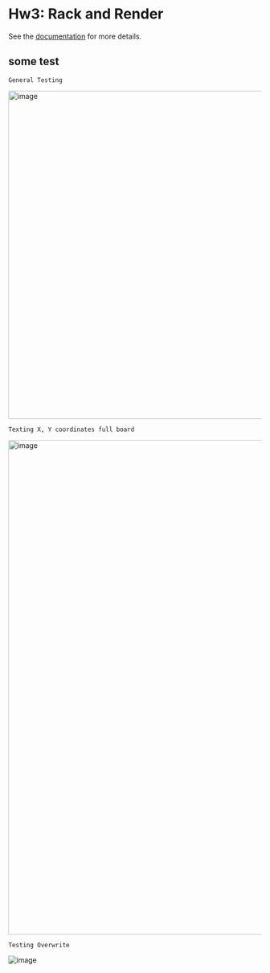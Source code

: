 # Hw3: Rack and Render

See the [documentation](https://umass-cs-326.github.io/docs/homework/rack-and-render/) for more details.

## some test

    General Testing

<img width="653" alt="image" src="https://user-images.githubusercontent.com/47922282/224869638-7c5e3d1e-164f-473c-8a04-e2e8e9af204e.png">

    Texting X, Y coordinates full board

<img width="984" alt="image" src="https://user-images.githubusercontent.com/47922282/224869474-389f4e97-ea5e-40e2-b9b2-1f30db7b276d.png">

    Testing Overwrite 

![image](https://user-images.githubusercontent.com/47922282/225031389-52078740-5e6b-4a34-b156-34e2408f6eea.png)
